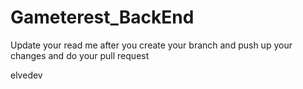 # Gameterest_BackEnd

Update your read me after you create your branch and push up your changes and do your pull request


elvedev
